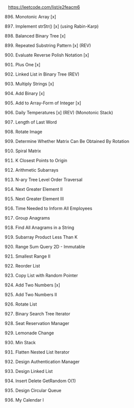https://leetcode.com/list/e2feacm6

896. Monotonic Array [x]

28. Implement strStr() [x] (using Rabin-Karp)

110. Balanced Binary Tree [x]

459. Repeated Substring Pattern [x] (REV)

150. Evaluate Reverse Polish Notation [x]

66. Plus One [x]

1367. Linked List in Binary Tree (REV)

43. Multiply Strings [x]

67. Add Binary [x]

989. Add to Array-Form of Integer [x]

739. Daily Temperatures [x] (REV) (Monotonic Stack)

58. Length of Last Word

48. Rotate Image

1886. Determine Whether Matrix Can Be Obtained By Rotation

54. Spiral Matrix

973. K Closest Points to Origin

1630. Arithmetic Subarrays

429. N-ary Tree Level Order Traversal

503. Next Greater Element II

556. Next Greater Element III

1376. Time Needed to Inform All Employees

49. Group Anagrams

438. Find All Anagrams in a String

713. Subarray Product Less Than K

304. Range Sum Query 2D - Immutable

910. Smallest Range II

143. Reorder List

138. Copy List with Random Pointer

2. Add Two Numbers [x]

445. Add Two Numbers II

61. Rotate List

173. Binary Search Tree Iterator

1845. Seat Reservation Manager

860. Lemonade Change

155. Min Stack

341. Flatten Nested List Iterator

1797. Design Authentication Manager

707. Design Linked List

380. Insert Delete GetRandom O(1)

622. Design Circular Queue

729. My Calendar I

